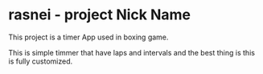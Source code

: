 # rasnei - project Nick Name
This project is a timer App used in boxing game.


This is simple timmer that have laps and intervals and the best thing is this is fully customized. 

